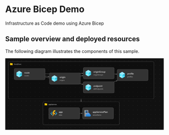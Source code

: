 # Azure Bicep Demo

Infrastructure as Code demo using Azure Bicep

## Sample overview and deployed resources

The following diagram illustrates the components of this sample.

![Architecture diagram](images/diagram.jpg)
